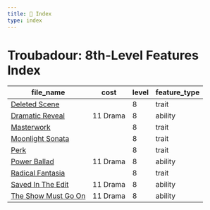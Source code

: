 ```yaml
---
title: 📑 Index
type: index
---
```


# Troubadour: 8th-Level Features Index

| file_name                                          | cost     | level | feature_type |
| -------------------------------------------------- | -------- | ----- | ------------ |
| [Deleted Scene](Deleted%20Scene)                   |          | 8     | trait        |
| [Dramatic Reveal](Dramatic%20Reveal)               | 11 Drama | 8     | ability      |
| [Masterwork](Masterwork)                           |          | 8     | trait        |
| [Moonlight Sonata](Moonlight%20Sonata)             |          | 8     | trait        |
| [Perk](Perk)                                       |          | 8     | trait        |
| [Power Ballad](Power%20Ballad)                     | 11 Drama | 8     | ability      |
| [Radical Fantasia](Radical%20Fantasia)             |          | 8     | trait        |
| [Saved In The Edit](Saved%20In%20The%20Edit)       | 11 Drama | 8     | ability      |
| [The Show Must Go On](The%20Show%20Must%20Go%20On) | 11 Drama | 8     | ability      |
